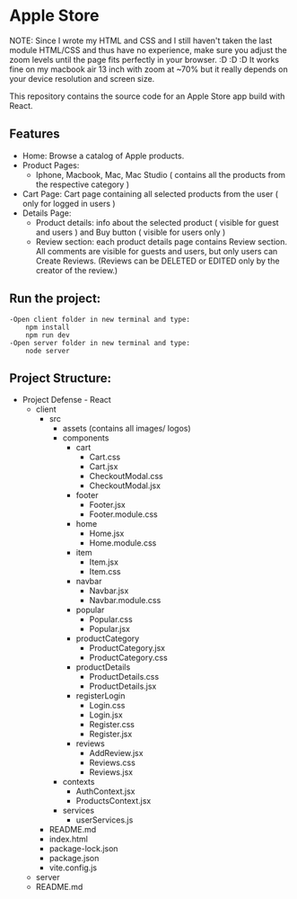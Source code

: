 # Apple Store

NOTE: Since I wrote my HTML and CSS and I still haven't taken the last module HTML/CSS and thus have no experience, make sure you adjust the zoom levels until the page fits perfectly in your browser. :D :D :D
It works fine on my macbook air 13 inch with zoom at ~70% but it really depends on your device resolution and screen size.

This repository contains the source code for an Apple Store app build with React.

## Features

- Home: Browse a catalog of Аpple products.
- Product Pages:
  - Iphone, Macbook, Mac, Mac Studio ( contains all the products from the respective category )
- Cart Page: Cart page containing all selected products from the user ( only for logged in users )
- Details Page:
  - Product details: info about the selected product ( visible for guest and users ) and Buy button ( visible for users only )
  - Review section: each product details page contains Review section. All comments are visible for guests and users, but only users can Create Reviews.
    (Reviews can be DELETED or EDITED only by the creator of the review.)

## Run the project:

    -Open client folder in new terminal and type:
        npm install
        npm run dev
    -Open server folder in new terminal and type:
        node server

## Project Structure:

- Project Defense - React
  - client
    - src
      - assets (contains all images/ logos)
      - components
        - cart
          - Cart.css
          - Cart.jsx
          - CheckoutModal.css
          - CheckoutModal.jsx
        - footer
          - Footer.jsx
          - Footer.module.css
        - home
          - Home.jsx
          - Home.module.css
        - item
          - Item.jsx
          - Item.css
        - navbar
          - Navbar.jsx
          - Navbar.module.css
        - popular
          - Popular.css
          - Popular.jsx
        - productCategory
          - ProductCategory.jsx
          - ProductCategory.css
        - productDetails
          - ProductDetails.css
          - ProductDetails.jsx
        - registerLogin
          - Login.css
          - Login.jsx
          - Register.css
          - Register.jsx
        - reviews
          - AddReview.jsx
          - Reviews.css
          - Reviews.jsx
      - contexts
        - AuthContext.jsx
        - ProductsContext.jsx
      - services
        - userServices.js
    - README.md
    - index.html
    - package-lock.json
    - package.json
    - vite.config.js
  - server
  - README.md
